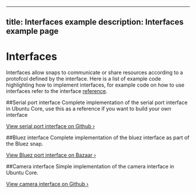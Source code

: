 ----
title: Interfaces example
description: Interfaces example page
----

# Interfaces

Interfaces allow snaps to communicate or share resources according to a protofcol defined by the interface. Here is a list of example code highlighting how to implement interfaces, for example code on how to use interfaces refer to the interface [reference](http://snapcraft.io/docs/reference/interfaces).


##Serial port interface
Complete implementation of the serial port interface in Ubuntu Core, use this as a reference if you want to build your own interface

[View serial port interface on Github ›](https://github.com/snapcore/snapd/blob/98c8e937625ce3134cf17025d8f0eb3e1016259a/interfaces/builtin/serial_port.go)

##Bluez interface
Complete implementation of the bluez interface as part of the Bluez snap.

[View Bluez port interface on Bazaar ›](http://bazaar.launchpad.net/~ssweeny/bluez/snappy-interface/files)

##Camera interface
Simple implementation of the camera interface in Ubuntu Core.

[View camera interface on Github ›](https://github.com/snapcore/snapd/blob/98c8e937625ce3134cf17025d8f0eb3e1016259a/interfaces/builtin/camera.go)
